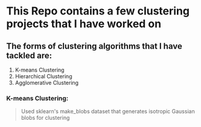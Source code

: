 # This Repo contains a few clustering projects that I have worked on
## The forms of clustering algorithms that I have tackled are:
1. K-means Clustering
2. Hierarchical Clustering
3. Agglomerative Clustering

### K-means Clustering:
> Used sklearn's make_blobs dataset that generates isotropic Gaussian blobs for clustering
